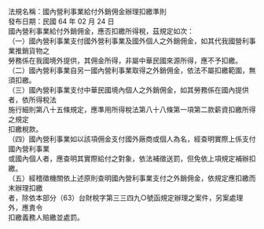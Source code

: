 法規名稱：國內營利事業給付外銷佣金辦理扣繳準則  
發布日期：民國 64 年 02 月 24 日  
國內營利事業給付外銷佣金，應否扣繳所得稅，茲規定如次：  
（一）國內營利事業支付國外營利事業及國外個人之外銷佣金，如其代我國營利事業推銷貨物之  
勞務係在我國境外提供，其佣金所得，非屬中華民國來源所得，應不予扣繳。  
（二）國內營利事業自另一國內營利事業取得之外銷佣金，依法不屬扣繳範圍，無須扣繳。  
（三）國內營利事業支付中華民國境內個人之外銷佣金，如其勞務係在國內提供者，依所得稅法  
施行細則第八十五條規定，應準用所得稅法第八十八條第一項第二款薪資扣繳所得之規定  
扣繳稅款。  
（四）國內營利事業如以該項佣金支付國外廠商或個人為名，經查明實際上係支付國內營利事業  
或國內個人者，應查明其實際給付之對象，依法補徵送罰，但免依上項規定補辦扣繳。  
（五）經稽徵機關依上述原則查明國內營利事業支付之外銷佣金，依規定應扣繳而末辦理扣繳  
者，除依本部分（63）台財稅字第三三四九○號函規定辦理之案件，另案處理外，應責令  
扣繳義務人賠繳並處罰。  


